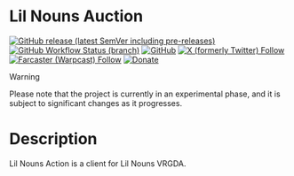 # Lil Nouns Auction

[![GitHub release (latest SemVer including pre-releases)](https://img.shields.io/github/v/release/lilnouns/lilnouns-auction?include_prereleases)](https://github.com/lilnouns/lilnouns-auction/releases)
[![GitHub Workflow Status (branch)](https://img.shields.io/github/actions/workflow/status/lilnouns/lilnouns-auction/build.yml)](https://github.com/lilnouns/lilnouns-auction/actions/workflows/build.yml)
[![GitHub](https://img.shields.io/github/license/lilnouns/lilnouns-auction)](https://github.com/lilnouns/lilnouns-auction/blob/master/LICENSE)
[![X (formerly Twitter) Follow](https://img.shields.io/badge/follow-%40nekofar-ffffff?logo=x&style=flat)](https://x.com/nekofar)
[![Farcaster (Warpcast) Follow](https://img.shields.io/badge/follow-%40nekofar-855DCD.svg?logo=farcaster&logoColor=f5f5f5&style=flat)](https://warpcast.com/nekofar)
[![Donate](https://img.shields.io/badge/donate-nekofar.crypto-a2b9bc?logo=ethereum&logoColor=f5f5f5)](https://ud.me/nekofar.crypto)

> [!WARNING]
> Please note that the project is currently in an experimental phase, and it is subject to significant changes as it
> progresses.

# Description

Lil Nouns Action is a client for Lil Nouns VRGDA.
